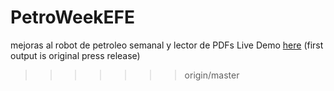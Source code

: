 
# PetroWeekEFE
mejoras al robot de petroleo semanal y lector de PDFs
Live Demo <a href="https://weeklyoilefe.herokuapp.com/">here</a> (first output is original press release)
>>>>>>> origin/master
